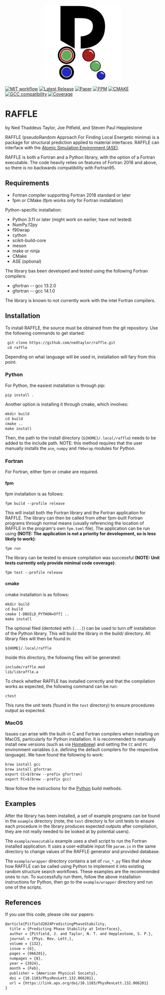 <p align="center">
<img src="doc/RAFFLE_logo_no_background.png" width="250"/>
</p>

[![MIT workflow](https://img.shields.io/badge/License-GPLv3-yellow.svg)](https://www.gnu.org/licenses/gpl-3.0.en.html "View GPLv3 license")
[![Latest Release](https://img.shields.io/github/v/release/nedtaylor/RAFFLE?sort=semver)](https://github.com/nedtaylor/RAFFLE/releases "View on GitHub")
[![Paper](https://img.shields.io/badge/Paper-Phys_Rev_B-blue.svg)](https://link.aps.org/doi/10.1103/PhysRevLett.132.066201)
[![FPM](https://img.shields.io/badge/fpm-0.10.1-purple)](https://github.com/fortran-lang/fpm "View Fortran Package Manager")
[![CMAKE](https://img.shields.io/badge/cmake-3.27.7-red)](https://github.com/Kitware/CMake/releases/tag/v3.27.7 "View cmake")
[![GCC compatibility](https://img.shields.io/badge/gcc-14.1.0-green)](https://gcc.gnu.org/gcc-14/ "View GCC")
[![Coverage](https://img.shields.io/endpoint?url=https://gist.githubusercontent.com/nedtaylor/48f14ebb5636b54d3813e4b4494903eb/raw/raffle_coverage_main.json)](https://nedtaylor.github.io/RAFFLE/ "View coverage report")


# RAFFLE

by Ned Thaddeus Taylor, Joe Pitfield, and Steven Paul Hepplestone

RAFFLE (pseudoRandom Approach For Finding Local Energetic minima) is a package for structural prediction applied to material interfaces. RAFFLE can interface with the [Atomic Simulation Environment (ASE)](https://gitlab.com/ase/ase).

RAFFLE is both a Fortran and a Python library, with the option of a Fortran executable.
The code heavily relies on features of Fortran 2018 and above, so there is no backwards compatibility with Fortran95.

## Requirements

- Fortran compiler supporting Fortran 2018 standard or later
- fpm or CMake (fpm works only for Fortran installation)

Python-specific installation:

- Python 3.11 or later (might work on earlier, have not tested)
- NumPy.f2py
- f90wrap
- cython
- scikit-build-core
- meson
- make or ninja
- CMake
- ASE (optional)

The library bas been developed and tested using the following Fortran compilers:
- gfortran -- gcc 13.2.0
- gfortran -- gcc 14.1.0

The library is known to not currently work with the intel Fortran compilers.

## Installation

To install RAFFLE, the source must be obtained from the git repository. Use the following commands to get started:
```
 git clone https://github.com/nedtaylor/raffle.git
 cd raffle
```


Depending on what language will be used in, installation will fary from this point.

### Python

For Python, the easiest installation is through pip:
```
pip install .
```

Another option is installing it through cmake, which involves:
```
mkdir build
cd build
cmake ..
make install
```

Then, the path to the install directory (`${HOME}/.local/raffle`) needs to be added to the include path. NOTE: this method requires that the user manually installs the `ase`, `numpy` and `f90wrap` modules for Python.

### Fortran

For Fortran, either fpm or cmake are required.

#### fpm

fpm installation is as follows:

```
fpm build --profile release
```

This will install both the Fortran library and the Fortran application for RAFFLE.
The library can then be called from other fpm-built Fortran programs through normal means (usually referencing the location of RAFFLE in the program's own `fpm.toml` file).
The application can be run using **(NOTE: The application is not a priority for development, so is less likely to work)**:
```
fpm run
```

The library can be tested to ensure compilation was successful **(NOTE: Unit tests currently only provide minimal code coverage)**:
```
fpm test --profile release
```

#### cmake

cmake installation is as follows:
```
mkdir build
cd build
cmake [-DBUILD_PYTHON=Off] ..
make install
```
The optional filed (dentoted with `[...]`) can be used to turn off installation of the Python library.
This will build the library in the build/ directory. All library files will then be found in:
```
${HOME}/.local/raffle
```
Inside this directory, the following files will be generated:
```
include/raffle.mod
lib/libraffle.a
```

To check whether RAFFLE has installed correctly and that the compilation works as expected, the following command can be run:
```
ctest
```
This runs the unit tests (found in the `test` directory) to ensure procedures output as expected.

### MacOS

Issues can arise with the built-in C and Fortran compilers when installing on MacOS, particularly for Python installation.
It is recommended to manually install new versions (such as via [Homebrew](https://brew.sh)) and setting the `CC` and `FC` environment variables (i.e. defining the default compilers for the respective language).
We have found the following to work:

```
brew install gcc
brew install gfortran
export CC=$(brew --prefix gfortran)
export FC=$(brew --prefix gcc)
```

Now follow the instructions for the [Python](#python) build methods.


## Examples

After the library has been installed, a set of example programs can be found in the `example` directory (note, the `test` directory is for unit tests to ensure each procedure in the library produces expected outputs after compilation, they are not really needed to be looked at by potential users).

The `example/executable` example uses a shell script to run the Fortran installed application.
It uses a user-editable input file `param.in` in the same directory to change values of the RAFFLE generator and provided database.

The `example/wrapper` directory contains a set of `run_*.py` files that show how RAFFLE can be called using Python to implement it into existing random structure search workflows.
These examples are the recommended ones to run.
To successfully run them, follow the above installation instructions for Python, then go to the `example/wrapper` directory and run one of the scripts.


<!-- 
Next, after the code is compiled, the way to run it is as follows:
```
<PATH TO RAFFLE DIRECTORY>/bin/raffle -f <PARAMETER_FILE>
```

An example parameter file is provided in the repository. This is `param.in`. filename_host is the host structure filename, found in the execution directory. stoichiometry is the number of each element to be added to the structure. elements is a list of the names of chemical elements. It must be the same size as stoichiometry and its size must match the value provided in the num_species tag (this'll be tidied up later).

The code will search for a directory called "database/" and read any enclosing directories for POSCARs and OUTCARs (will be moving to vasprun.xml once the code works). The structure is obtained from the POSCAR, the energy is obtained from the OUTCAR. These structures are used to seed the gvectors (distribution functions). NOTE TO JOE: Ned has added a cutoff function to the 2-body exactly as found in the original Behler and Parrinello paper.

For testing purposes, the code will output the 2-, 3-, and 4-body gvectors to files 2body.txt, 3body.txt, and 4body.txt, respectively, for plotting purposes. For the most part, they look all right right now. Lots more testing needs to be done to ensure they are stable.

The code will then output any generated structures to increment1/strucXXX/POSCAR. Note, if you rerun, the code will likely break as it won't want to write over existing files.

It seems that the void finder works. I don't think that scan or pseudo-random walk work at all (and neither should they as they look for the old directory space to calculated distribution function contributions, instead of using the new gvectors).
-->


## References

If you use this code, please cite our papers:
```text
@article{Pitfield2024PredictingPhaseStability,
  title = {Predicting Phase Stability at Interfaces},
  author = {Pitfield, J. and Taylor, N. T. and Hepplestone, S. P.},
  journal = {Phys. Rev. Lett.},
  volume = {132},
  issue = {6},
  pages = {066201},
  numpages = {8},
  year = {2024},
  month = {Feb},
  publisher = {American Physical Society},
  doi = {10.1103/PhysRevLett.132.066201},
  url = {https://link.aps.org/doi/10.1103/PhysRevLett.132.066201}
}
```
